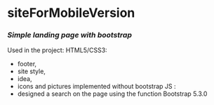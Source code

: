 # siteForMobileVersion

### *Simple landing page with bootstrap*

Used in the project:
HTML5/CSS3: 
+ footer, 
+ site style, 
+ idea, 
+ icons and pictures implemented without bootstrap
JS :
+ designed a search on the page using the function
Bootstrap 5.3.0
